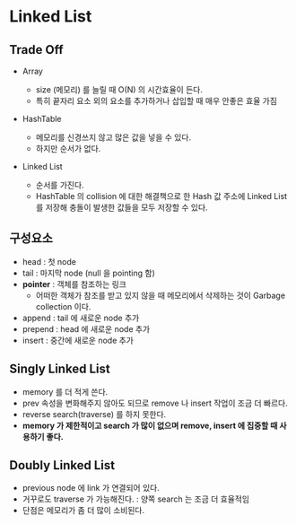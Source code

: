 # Linked List

## Trade Off
- Array
  - size (메모리) 를 늘릴 때 O(N) 의 시간효율이 든다.
  - 특히 끝자리 요소 외의 요소를 추가하거나 삽입할 때 매우 안좋은 효율 가짐

- HashTable
  - 메모리를 신경쓰지 않고 많은 값을 넣을 수 있다.
  - 하지만 순서가 없다.

- Linked List
  - 순서를 가진다.
  - HashTable 의 collision 에 대한 해결책으로 한 Hash 값 주소에 Linked List 를 저장해 충돌이 발생한 값들을 모두 저장할 수 있다.

## 구성요소
 - head : 첫 node
 - tail : 마지막 node (null 을 pointing 함)
 - **pointer** : 객체를 참조하는 링크
     - 어떠한 객체가 참조를 받고 있지 않을 때 메모리에서 삭제하는 것이 Garbage collection 이다.
 - append : tail 에 새로운 node 추가
 - prepend : head 에 새로운 node 추가
 - insert : 중간에 새로운 node 추가

## Singly Linked List
 - memory 를 더 적게 쓴다.
 - prev 속성을 변화해주지 않아도 되므로 remove 나 insert 작업이 조금 더 빠르다.
 - reverse search(traverse) 를 하지 못한다.
 - **memory 가 제한적이고 search 가 많이 없으며 remove, insert 에 집중할 때 사용하기 좋다.**

## Doubly Linked List
 - previous node 에 link 가 연결되어 있다.
 - 거꾸로도 traverse 가 가능해진다. : 양쪽 search 는 조금 더 효율적임
 - 단점은 메모리가 좀 더 많이 소비된다. 


